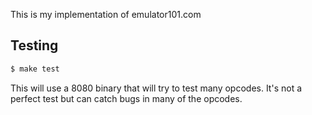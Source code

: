 This is my implementation of emulator101.com

## Testing

```bash
$ make test
```

This will use a 8080 binary that will try to test many opcodes.  It's not a perfect test but can catch bugs in many of the opcodes.
